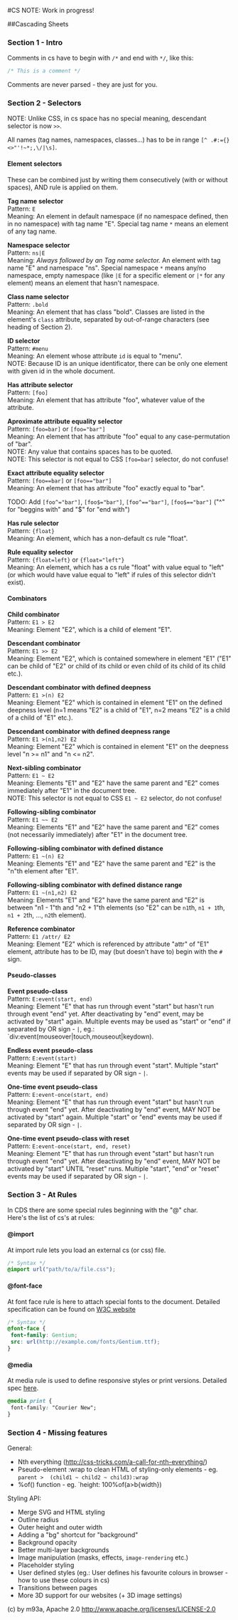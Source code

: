#CS
NOTE: Work in progress!

##Cascading Sheets

### Section 1 - Intro

Comments in cs have to begin with `/*` and end with `*/`, like this:
```css
/* This is a comment */
```
Comments are never parsed - they are just for you.

### Section 2 - Selectors
NOTE: Unlike CSS, in cs space has no special meaning, descendant selector is now `>>`.

All names (tag names, namespaces, classes...) has to be in range `[^ .#:={}<>"'!~*;,\/|\s]`.

#### Element selectors
These can be combined just by writing them consecutively (with or without spaces), AND rule is applied on them.

**Tag name selector**  
Pattern: `E`  
Meaning: An element in default namespace (if no namespace defined, then in no namespace) with tag name "E". Special tag name `*` means an element of any tag name.  

**Namespace selector**  
Pattern: `ns|E`  
Meaning: _Always followed by an Tag name selector._ An element with tag name "E" and namespace "ns". Special namespace `*` means any/no namespace, empty namespace (like `|E` for a specific element or `|*` for any element) means an element that hasn't namespace.  

**Class name selector**  
Pattern: `.bold`  
Meaning: An element that has class "bold". Classes are listed in the element's `class` attribute, separated by out-of-range characters (see heading of Section 2).  

**ID selector**  
Pattern: `#menu`  
Meaning: An element whose attribute `id` is equal to "menu".  
NOTE: Because ID is an unique identificator, there can be only one element with given id in the whole document.  

**Has attribute selector**  
Pattern: `[foo]`  
Meaning: An element that has attribute "foo", whatever value of the attribute.  

**Aproximate attribute equality selector**  
Pattern: `[foo=bar]` or `[foo="bar"]`  
Meaning: An element that has attribute "foo" equal to any case-permutation of "bar".  
NOTE: Any value that contains spaces has to be quoted.  
NOTE: This selector is not equal to CSS `[foo=bar]` selector, do not confuse!  

**Exact attribute equality selector**  
Pattern: `[foo==bar]` or `[foo=="bar"]`  
Meaning: An element that has attribute "foo" exactly equal to "bar".  

TODO: Add `[foo^="bar"]`, `[foo$="bar"]`, `[foo^=="bar"]`, `[foo$=="bar"]` ("^" for "beggins with" and "$" for "end with")

**Has rule selector**  
Pattern: `{float}`  
Meaning: An element, which has a non-default cs rule "float".  

**Rule equality selector**  
Pattern: `{float=left}`  or `{float="left"}`  
Meaning: An element, which has a cs rule "float" with value equal to "left" (or which would have value equal to "left" if rules of this selector didn't exist).  

#### Combinators
**Child combinator**  
Pattern: `E1 > E2`  
Meaning: Element "E2", which is a child of element "E1".  

**Descendant combinator**  
Pattern: `E1 >> E2`  
Meaning: Element "E2", which is contained somewhere in element "E1" ("E1" can be child of "E2" or child of its child or even child of its child of its child etc.).  

**Descendant combinator with defined deepness**  
Pattern: `E1 >(n) E2`  
Meaning: Element "E2" which is contained in element "E1" on the defined deepness level (n=1 means "E2" is a child of "E1", n=2 means "E2" is a child of a child of "E1" etc.).  

**Descendant combinator with defined deepness range**  
Pattern: `E1 >(n1,n2) E2`  
Meaning: Element "E2" which is contained in element "E1" on the deepness level "n >= n1" and "n <= n2".  

**Next-sibling combinator**  
Pattern: `E1 ~ E2`  
Meaning: Elements "E1" and "E2" have the same parent and "E2" comes immediately after "E1" in the document tree.  
NOTE: This selector is not equal to CSS `E1 ~ E2` selector, do not confuse!  

**Following-sibling combinator**  
Pattern: `E1 ~~ E2`  
Meaning: Elements "E1" and "E2" have the same parent and "E2" comes (not necessarily immediately) after "E1" in the document tree.  

**Following-sibling combinator with defined distance**  
Pattern: `E1 ~(n) E2`  
Meaning: Elements "E1" and "E2" have the same parent and "E2" is the "n"th element after "E1".  

**Following-sibling combinator with defined distance range**  
Pattern: `E1 ~(n1,n2) E2`  
Meaning: Elements "E1" and "E2" have the same parent and "E2" is between "n1 - 1"th and "n2 + 1"th elements (so "E2" can be `n1`th, `n1 + 1`th, `n1 + 2`th, ..., `n2`th element).  

**Reference combinator**  
Pattern: `E1 /attr/ E2`  
Meaning: Element "E2" which is referenced by attribute "attr" of "E1" element, attribute has to be ID, may (but doesn't have to) begin with the `#` sign.  


#### Pseudo-classes
**Event pseudo-class**  
Pattern: `E:event(start, end)`  
Meaning: Element "E" that has run through event "start" but hasn't run through event "end" yet. After deactivating by "end" event, may be activated by "start" again. Multiple events may be used as "start" or "end" if separated by OR sign - `|`, eg.: `div:event(mouseover|touch,mouseout|keydown).  

**Endless event pseudo-class**  
Pattern: `E:event(start)`  
Meaning: Element "E" that has run through event "start". Multiple "start" events may be used if separated by OR sign - `|`.  

**One-time event pseudo-class**  
Pattern: `E:event-once(start, end)`  
Meaning: Element "E" that has run through event "start" but hasn't run through event "end" yet. After deactivating by "end" event, MAY NOT be activated by "start" again. Multiple "start" or "end" events may be used if separated by OR sign - `|`.  

**One-time event pseudo-class with reset**  
Pattern: `E:event-once(start, end, reset)`  
Meaning: Element "E" that has run through event "start" but hasn't run through event "end" yet. After deactivating by "end" event, MAY NOT be activated by "start" UNTIL "reset" runs. Multiple "start", "end" or "reset" events may be used if separated by OR sign - `|`.  


### Section 3 - At Rules
In CDS there are some special rules beginning with the "@" char.  
Here's the list of cs's at rules:

#### @import
At import rule lets you load an external cs (or css) file.
```css
/* Syntax */
@import url("path/to/a/file.css");
```

#### @font-face
At font face rule is here to attach special fonts to the document. Detailed specification can be found on <a href="http://www.w3.org/TR/css3-fonts/">W3C website</a>
```css
/* Syntax */
@font-face {
 font-family: Gentium;
 src: url(http://example.com/fonts/Gentium.ttf);
}
```

#### @media
At media rule is used to define responsive styles or print versions. Detailed spec <a href="http://www.w3.org/TR/CSS2/media.html">here</a>.
```css
@media print {
 font-family: "Courier New";
}
```

### Section 4 - Missing features
General:
* Nth everything (http://css-tricks.com/a-call-for-nth-everything/)
* Pseudo-element :wrap to clean HTML of styling-only elements - eg. `parent >  (child1 ~ child2 ~ child3):wrap`
* %of() function - eg. `height: 100%of(a>b{width})

Styling API:
* Merge SVG and HTML styling
* Outline radius
* Outer height and outer width
* Adding a "bg" shortcut for "background"
* Background opacity
* Better multi-layer backgrounds
* Image manipulation (masks, effects, `image-rendering` etc.)
* Placeholder styling
* User defined styles (eg.: User defines his favourite colours in browser - how to use these colours in cs)
* Transitions between pages
* More 3D support for our websites (+ 3D image settings)


(c) by m93a, Apache 2.0
http://www.apache.org/licenses/LICENSE-2.0
